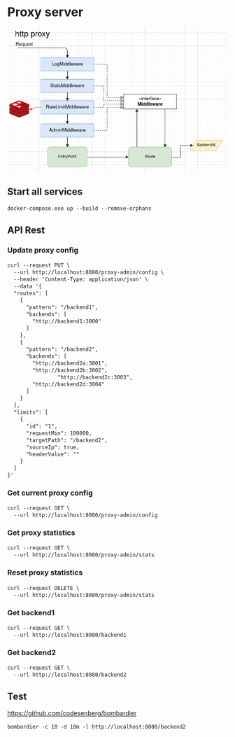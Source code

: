 # Proxy server

<p align="center">
<img src="proxy.png" alt="Diagram" title="Diagram" />
</p>

## Start all services
```shell
docker-compose.exe up --build --remove-orphans
```
## API Rest
### Update proxy config
```shell
curl --request PUT \
  --url http://localhost:8080/proxy-admin/config \
  --header 'Content-Type: application/json' \
  --data '{
  "routes": [
    {
      "pattern": "/backend1",
      "backends": [
        "http://backend1:3000"
      ]
    },
    {
      "pattern": "/backend2",
      "backends": [
        "http://backend2a:3001",
        "http://backend2b:3002",
				"http://backend2c:3003",
        "http://backend2d:3004"
      ]
    }
  ],
  "limits": [
    {
      "id": "1",
      "requestMin": 100000,
      "targetPath": "/backend2",
      "sourceIp": true,
      "headerValue": ""
    }    
  ]
}'
```
### Get current proxy config
```shell
curl --request GET \
  --url http://localhost:8080/proxy-admin/config
```
### Get proxy statistics
```shell
curl --request GET \
  --url http://localhost:8080/proxy-admin/stats
```
### Reset proxy statistics
```shell
curl --request DELETE \
  --url http://localhost:8080/proxy-admin/stats
```
### Get backend1
```shell
curl --request GET \
  --url http://localhost:8080/backend1
```
### Get backend2
```shell
curl --request GET \
  --url http://localhost:8080/backend2
```
## Test

https://github.com/codesenberg/bombardier
```shell
bombardier -c 10 -d 10m -l http://localhost:8080/backend2
```




